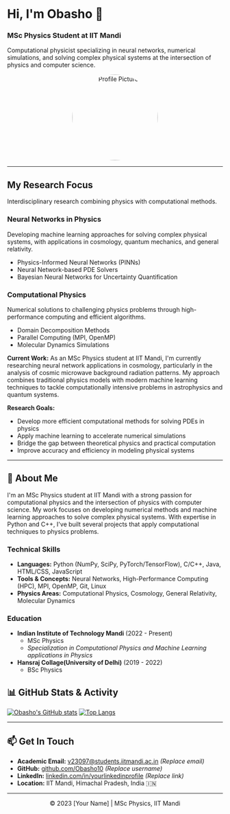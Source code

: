 # Hi, I'm Obasho 👋

### MSc Physics Student at IIT Mandi

Computational physicist specializing in neural networks, numerical simulations, and solving complex physical systems at the intersection of physics and computer science.

<p align="center">
  <img src="https://avatars.githubusercontent.com/u/Obasho10?v=4" alt="Profile Picture" width="200" height="200" style="border-radius:50%;"> 
</p>

---

## My Research Focus

Interdisciplinary research combining physics with computational methods.

### Neural Networks in Physics
Developing machine learning approaches for solving complex physical systems, with applications in cosmology, quantum mechanics, and general relativity.
*   Physics-Informed Neural Networks (PINNs)
*   Neural Network-based PDE Solvers
*   Bayesian Neural Networks for Uncertainty Quantification

### Computational Physics
Numerical solutions to challenging physics problems through high-performance computing and efficient algorithms.
*   Domain Decomposition Methods
*   Parallel Computing (MPI, OpenMP)
*   Molecular Dynamics Simulations

**Current Work:** As an MSc Physics student at IIT Mandi, I'm currently researching neural network applications in cosmology, particularly in the analysis of cosmic microwave background radiation patterns. My approach combines traditional physics models with modern machine learning techniques to tackle computationally intensive problems in astrophysics and quantum systems.

**Research Goals:**
*   Develop more efficient computational methods for solving PDEs in physics
*   Apply machine learning to accelerate numerical simulations
*   Bridge the gap between theoretical physics and practical computation
*   Improve accuracy and efficiency in modeling physical systems

---

## 🌱 About Me

I'm an MSc Physics student at IIT Mandi with a strong passion for computational physics and the intersection of physics with computer science. My work focuses on developing numerical methods and machine learning approaches to solve complex physical systems. With expertise in Python and C++, I've built several projects that apply computational techniques to physics problems.

### Technical Skills

*   **Languages:** Python (NumPy, SciPy, PyTorch/TensorFlow), C/C++, Java, HTML/CSS, JavaScript
*   **Tools & Concepts:** Neural Networks, High-Performance Computing (HPC), MPI, OpenMP, Git, Linux
*   **Physics Areas:** Computational Physics, Cosmology, General Relativity, Molecular Dynamics



### Education

*   **Indian Institute of Technology Mandi** (2022 - Present)
    *   MSc Physics
    *   *Specialization in Computational Physics and Machine Learning applications in Physics*
*   **Hansraj Collage(University of Delhi)** (2019 - 2022)
    *   BSc Physics


## 📊 GitHub Stats & Activity


[![Obasho's GitHub stats](https://github-readme-stats.vercel.app/api?username=Obasho10&show_icons=true&theme=radical)](https://github.com/anuraghazra/github-readme-stats)
[![Top Langs](https://github-readme-stats.vercel.app/api/top-langs/?username=Obasho10&layout=compact&theme=radical)](https://github.com/anuraghazra/github-readme-stats)

---


## 📫 Get In Touch

*   **Academic Email:** [v23097@students.iitmandi.ac.in](mailto:your.email@students.iitmandi.ac.in) *(Replace email)*
*   **GitHub:** [github.com/Obasho10](https://github.com/yourusername) *(Replace username)*
*   **LinkedIn:** [linkedin.com/in/yourlinkedinprofile](https://linkedin.com/in/yourlinkedinprofile) *(Replace link)*
*   **Location:** IIT Mandi, Himachal Pradesh, India 🇮🇳

<!-- Optional: Add links to Google Scholar, ResearchGate etc. -->
<!-- <a href="link-to-google-scholar"><img src="https://img.shields.io/badge/Google_Scholar-4285F4?style=for-the-badge&logo=google-scholar&logoColor=white"></a> -->
<!-- <a href="link-to-researchgate"><img src="https://img.shields.io/badge/ResearchGate-00CCBB?style=for-the-badge&logo=researchgate&logoColor=white"></a> -->

---
<p align="center">
  © 2023 [Your Name] | MSc Physics, IIT Mandi
</p>
